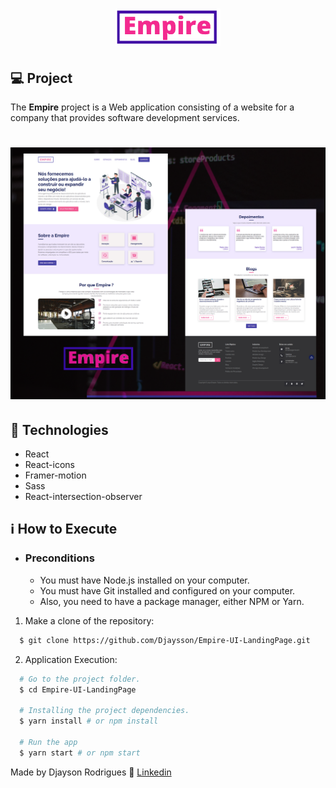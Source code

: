 <h1 align="center">
    <img alt="Empire" src="./src/assets/logos/logo.png" height="60px" />   
</h1>

## 💻 Project

The **Empire** project is a Web application consisting of a website for a company that provides software development services.

<h1 align="center">
    <img alt="Project image"  src="./src/assets/images/project.png" width="600px" />
</h1>

## 🚀 Technologies

- React
- React-icons
- Framer-motion
- Sass
- React-intersection-observer

## ℹ️ How to Execute

- ### **Preconditions**
  - You must have Node.js installed on your computer.
  - You must have Git installed and configured on your computer.
  - Also, you need to have a package manager, either NPM or Yarn.

1. Make a clone of the repository:

```sh
  $ git clone https://github.com/Djaysson/Empire-UI-LandingPage.git
```

2. Application Execution:

```sh
  # Go to the project folder.
  $ cd Empire-UI-LandingPage

  # Installing the project dependencies.
  $ yarn install # or npm install

  # Run the app
  $ yarn start # or npm start
```

Made by Djayson Rodrigues 👋 [Linkedin](https://www.linkedin.com/in/djaysonrodrigues/)

